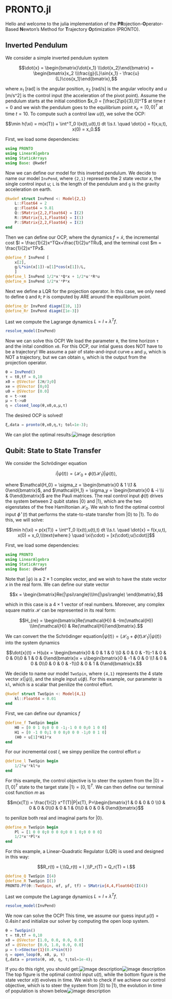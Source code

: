 # PRONTO.jl
Hello and welcome to the julia implementation of the **PR**ojection-**O**perator-Based **N**ewton’s Method for **T**rajectory **O**ptimization (PRONTO).
## Inverted Pendulum
We consider a simple inverted pendulum system
```math
\dot{x} = \begin{bmatrix}\dot{x_1} \\\dot{x_2}\end{bmatrix} = \begin{bmatrix}x_2 \\\frac{g}{L}\sin{x_1} - \frac{u}{L}\cos{x_1}\end{bmatrix},
```
where $x_1$ [rad] is the angular position, $x_2$ [rad/s] is the angular velocity and $u$ [m/s^2] is the control input (the acceleration of the pivot point). Assume the pendulum starts at the initial condition $x_0 = [\frac{2\pi}{3},0]^T$ at time $t=0$ and we wish the pendulum goes to the equilibrium point $x_e = [0,0]^T$ at time $t=10$. To compute such a control law $u(t)$, we solve the OCP:
```math
\min h(\xi) = m(x(T)) + \int^T_0 l(x(t),u(t),t) dt \\s.t. \quad \dot{x} = f(x,u,t), x(0) = x_0.
```
First, we load some dependencies:
```julia
using PRONTO
using LinearAlgebra
using StaticArrays
using Base: @kwdef
```

Now we can define our model for this inverted pendulum. We decide to name our model `InvPend`, where `{2,1}` represents the 2 state vector $x$, the single control input $u$; `L` is the length of the pendulum and `g` is the gravity acceleration on earth. 
```julia
@kwdef struct InvPend <: Model{2,1} 
    L::Float64 = 2 
    g::Float64 = 9.81 
    Q::SMatrix{2,2,Float64} = I(2) 
    R::SMatrix{1,1,Float64} = I(1) 
    P::SMatrix{2,2,Float64} = I(2)
end
```
Then we can define our OCP, where the dynamics $f = \dot{x}$, the incremental cost $l = \frac{1}{2}x^TQx+\frac{1}{2}u^TRu$, and the terminal cost $m = \frac{1}{2}x^TPx$.
```julia
@define_f InvPend [ 
    x[2], 
    g/L*sin(x[1])-u[1]*cos(x[1])/L,
    ]
@define_l InvPend 1/2*x'*Q*x + 1/2*u'*R*u
@define_m InvPend 1/2*x'*P*x
```
Next we define a LQR for the projection operator. In this case, we only need to define `Q` and `R`; `P` is computed by ARE around the equilibrium point.
```julia
@define_Qr InvPend diagm([10, 1])
@define_Rr InvPend diagm([1e-3])
```
Last we compute the Lagrange dynamics $L = l + \lambda^Tf$.
```julia
resolve_model(InvPend)
```
Now we can solve this OCP! We load the parameter `θ`, the time horizon `τ` and the inital condition `x0`. For this OCP, our intial guess does NOT have to be a trajectory! We assume a pair of state-and-input curve `α` and `μ`, which is NOT a trajectory, but we can obtain `η`, which is the output from the projection operator.
```julia
θ = InvPend() 
τ = t0,tf = 0,10
x0 = @SVector [2π/3;0]
xe = @SVector [0;0]
u0 = @SVector [0.0]
α = t->xe
μ = t->u0
η = closed_loop(θ,x0,α,μ,τ)
```
The desired OCP is solved!
```julia
ξ,data = pronto(θ,x0,η,τ; tol=1e-3);
```
We can plot the optimal results:![image description](./inv_pend.png)

## Qubit: State to State Transfer
We consider the Schrödinger equation
```math
i|\dot{\psi}(t)\rangle = (\mathcal{H_0} + \phi(t)\mathcal{H_1})|\psi(t)\rangle,
```
where $\mathcal{H_0} = \sigma_z = \begin{bmatrix}0 & 1 \\1 & 0\end{bmatrix}$, and $\mathcal{H_1} = \sigma_y = \begin{bmatrix}0 & -i \\i & 0\end{bmatrix}$ are the Pauli matrices. The real control input $\phi(t)$ drives the system between 2 qubit states $|0\rangle$ and $|1\rangle$, which are the two eigenstates of the free Hamiltonian $\mathcal{H_0}$. We wish to find the optimal control input $\phi^{\star}(t)$ that performs the state-to-state transfer from $|0\rangle$ to $|1\rangle$. To do this, we will solve:
```math
\min h(\xi) = p(x(T)) + \int^T_0 l(x(t),u(t),t) dt \\s.t. \quad \dot{x} = f(x,u,t), x(0) = x_0,\\\text{where:} \quad \xi(\cdot) = [x(\cdot);u(\cdot)]
```
First, we load some dependencies:
```julia
using PRONTO
using LinearAlgebra
using StaticArrays
using Base: @kwdef
```
Note that $|\psi \rangle$ is a $2 \times 1$ complex vector, and we wish to have the state vector $x$ in the real form. We can define our state vector 
```math
x = \begin{bmatrix}Re(|\psi\rangle)\\Im(|\psi\rangle) \end{bmatrix},
``` 
which in this case is a $4 \times 1$ vector of real numbers. Moreover, any complex square matrix $\mathcal{H}$ can be represented in its real form:
```math
H_{re} = \begin{bmatrix}Re(\mathcal{H}) & -Im(\mathcal{H}) \\Im(\mathcal{H}) & Re(\mathcal{H})\end{bmatrix}.
```
We can convert the the Schrödinger equation$i|\dot{\psi}(t)\rangle = (\mathcal{H_0} + \phi(t)\mathcal{H_1})|\psi(t)\rangle$ into the system dynamics 
```math
\dot{x}(t) = H(u)x = \begin{bmatrix}0 & 0 & 1 & 0 \\0 & 0 & 0 & -1\\-1 & 0 & 0 & 0\\0 & 1 & 0 & 0\end{bmatrix}x + u\begin{bmatrix}0 & -1 & 0 & 0 \\1 & 0 & 0 & 0\\0 & 0 & 0 & -1\\0 & 0 & 1 & 0\end{bmatrix}x.
```

We decide to name our model `TwoSpin`, where `{4,1}` represents the 4 state vector $x (|\psi\rangle)$, and the single input $u (\phi)$. For this example, our parameter is `kl`, which is a scalar that penilize the control effort.
```julia
@kwdef struct TwoSpin <: Model{4,1} 
    kl::Float64 = 0.01
end
```
First, we can define our dynamics $f$
```julia
@define_f TwoSpin begin 
    H0 = [0 0 1 0;0 0 0 -1;-1 0 0 0;0 1 0 0] 
    H1 = [0 -1 0 0;1 0 0 0;0 0 0 -1;0 0 1 0] 
    (H0 + u[1]*H1)*x
end
```
For our incremental cost $l$, we simpy penilize the control effort $u$
```julia
@define_l TwoSpin begin 
    1/2*u'*kl*u
end
```
For this example, the control objective is to steer the system from the $|0\rangle = [1, 0]^T$ state to the target state $|1\rangle = [0, 1]^T$. We can then define our terminal cost function $m$ as 
```math
m(x(T)) = \frac{1}{2} x^T(T)|P|x(T), P=\begin{bmatrix}1 & 0 & 0 & 0 \\0 & 0 & 0 & 0\\0 & 0 & 1 & 0\\0 & 0 & 0 & 0\end{bmatrix}
```
to penilize both real and imaginal parts for $|0\rangle$.
```julia
@define_m TwoSpin begin 
    Pl = [1 0 0 0;0 0 0 0;0 0 1 0;0 0 0 0] 
    1/2*x'*Pl*x
end
```

For this example, a Linear-Quadratic Regulator (LQR) is used and designed in this way:
```math
R_r(t) = I,\\Q_r(t) = I ,\\P_r(T) = Q_r(T) = I.
``` 
```julia
@define_Q TwoSpin I(4)
@define_R TwoSpin I(1)
PRONTO.Pf(θ::TwoSpin, αf, μf, tf) = SMatrix{4,4,Float64}(I(4))
```
Last we compute the Lagrange dynamics $L = l + \lambda^Tf$.
```julia
resolve_model(InvPend)
```
We now can solve the OCP! This time, we assume our guess input $\mu(t)=0.4\sin{t}$ and initialize our solver by computing the open loop system.
```julia
θ = TwoSpin() 
τ = t0,tf = 0,10 
x0 = @SVector [1.0, 0.0, 0.0, 0.0] 
xf = @SVector [0.0, 1.0, 0.0, 0.0] 
μ = t->SVector{1}(0.4*sin(t)) 
η = open_loop(θ, x0, μ, τ) 
ξ,data = pronto(θ, x0, η, τ;tol=1e-4);
```


If you do this right, you should get:![image description](./Uopt.png)![image description](./Xopt.png)
The top figure is the optimal control input $u(t)$, while the bottom figure is the state vector $x(t)$ evolves in time. We wish to check if we achieve our control objective, which is to steer the system from $|0\rangle$ to $|1\rangle$, the evolution in time of population is shown below![image description](./Popt.png) 
